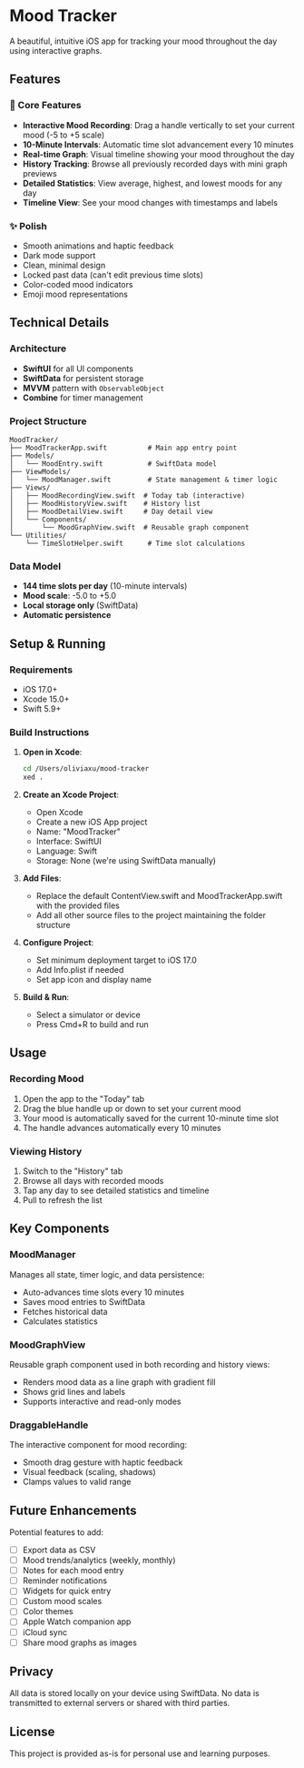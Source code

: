 # Mood Tracker

A beautiful, intuitive iOS app for tracking your mood throughout the day using interactive graphs.

## Features

### 🎯 Core Features
- **Interactive Mood Recording**: Drag a handle vertically to set your current mood (-5 to +5 scale)
- **10-Minute Intervals**: Automatic time slot advancement every 10 minutes
- **Real-time Graph**: Visual timeline showing your mood throughout the day
- **History Tracking**: Browse all previously recorded days with mini graph previews
- **Detailed Statistics**: View average, highest, and lowest moods for any day
- **Timeline View**: See your mood changes with timestamps and labels

### ✨ Polish
- Smooth animations and haptic feedback
- Dark mode support
- Clean, minimal design
- Locked past data (can't edit previous time slots)
- Color-coded mood indicators
- Emoji mood representations

## Technical Details

### Architecture
- **SwiftUI** for all UI components
- **SwiftData** for persistent storage
- **MVVM** pattern with `ObservableObject`
- **Combine** for timer management

### Project Structure
```
MoodTracker/
├── MoodTrackerApp.swift          # Main app entry point
├── Models/
│   └── MoodEntry.swift           # SwiftData model
├── ViewModels/
│   └── MoodManager.swift         # State management & timer logic
├── Views/
│   ├── MoodRecordingView.swift  # Today tab (interactive)
│   ├── MoodHistoryView.swift    # History list
│   ├── MoodDetailView.swift     # Day detail view
│   └── Components/
│       └── MoodGraphView.swift  # Reusable graph component
└── Utilities/
    └── TimeSlotHelper.swift      # Time slot calculations
```

### Data Model
- **144 time slots per day** (10-minute intervals)
- **Mood scale**: -5.0 to +5.0
- **Local storage only** (SwiftData)
- **Automatic persistence**

## Setup & Running

### Requirements
- iOS 17.0+
- Xcode 15.0+
- Swift 5.9+

### Build Instructions

1. **Open in Xcode**:
   ```bash
   cd /Users/oliviaxu/mood-tracker
   xed .
   ```

2. **Create an Xcode Project**:
   - Open Xcode
   - Create a new iOS App project
   - Name: "MoodTracker"
   - Interface: SwiftUI
   - Language: Swift
   - Storage: None (we're using SwiftData manually)

3. **Add Files**:
   - Replace the default ContentView.swift and MoodTrackerApp.swift with the provided files
   - Add all other source files to the project maintaining the folder structure

4. **Configure Project**:
   - Set minimum deployment target to iOS 17.0
   - Add Info.plist if needed
   - Set app icon and display name

5. **Build & Run**:
   - Select a simulator or device
   - Press Cmd+R to build and run

## Usage

### Recording Mood
1. Open the app to the "Today" tab
2. Drag the blue handle up or down to set your current mood
3. Your mood is automatically saved for the current 10-minute time slot
4. The handle advances automatically every 10 minutes

### Viewing History
1. Switch to the "History" tab
2. Browse all days with recorded moods
3. Tap any day to see detailed statistics and timeline
4. Pull to refresh the list

## Key Components

### MoodManager
Manages all state, timer logic, and data persistence:
- Auto-advances time slots every 10 minutes
- Saves mood entries to SwiftData
- Fetches historical data
- Calculates statistics

### MoodGraphView
Reusable graph component used in both recording and history views:
- Renders mood data as a line graph with gradient fill
- Shows grid lines and labels
- Supports interactive and read-only modes

### DraggableHandle
The interactive component for mood recording:
- Smooth drag gesture with haptic feedback
- Visual feedback (scaling, shadows)
- Clamps values to valid range

## Future Enhancements

Potential features to add:
- [ ] Export data as CSV
- [ ] Mood trends/analytics (weekly, monthly)
- [ ] Notes for each mood entry
- [ ] Reminder notifications
- [ ] Widgets for quick entry
- [ ] Custom mood scales
- [ ] Color themes
- [ ] Apple Watch companion app
- [ ] iCloud sync
- [ ] Share mood graphs as images

## Privacy

All data is stored locally on your device using SwiftData. No data is transmitted to external servers or shared with third parties.

## License

This project is provided as-is for personal use and learning purposes.
